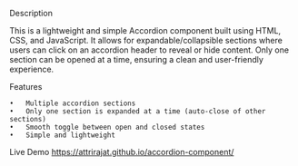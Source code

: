 Description

This is a lightweight and simple Accordion component built using HTML, CSS, and JavaScript. It allows for expandable/collapsible sections where users can click on an accordion header to reveal or hide content. Only one section can be opened at a time, ensuring a clean and user-friendly experience.

Features

    •	Multiple accordion sections
    •	Only one section is expanded at a time (auto-close of other sections)
    •	Smooth toggle between open and closed states
    •	Simple and lightweight

Live Demo
https://attrirajat.github.io/accordion-component/
